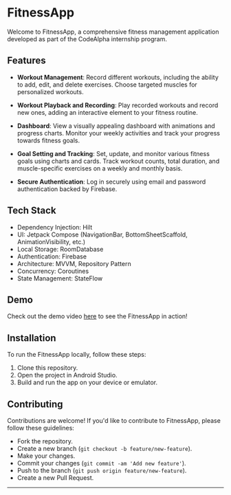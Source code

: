 # FitnessApp

Welcome to FitnessApp, a comprehensive fitness management application developed as part of the CodeAlpha internship program.

## Features

- **Workout Management**: Record different workouts, including the ability to add, edit, and delete exercises. Choose targeted muscles for personalized workouts.
  
- **Workout Playback and Recording**: Play recorded workouts and record new ones, adding an interactive element to your fitness routine.

- **Dashboard**: View a visually appealing dashboard with animations and progress charts. Monitor your weekly activities and track your progress towards fitness goals.

- **Goal Setting and Tracking**: Set, update, and monitor various fitness goals using charts and cards. Track workout counts, total duration, and muscle-specific exercises on a weekly and monthly basis.

- **Secure Authentication**: Log in securely using email and password authentication backed by Firebase.

## Tech Stack

- Dependency Injection: Hilt
- UI: Jetpack Compose (NavigationBar, BottomSheetScaffold, AnimationVisibility, etc.)
- Local Storage: RoomDatabase
- Authentication: Firebase
- Architecture: MVVM, Repository Pattern
- Concurrency: Coroutines
- State Management: StateFlow

## Demo

Check out the demo video [here](https://www.linkedin.com/posts/mostafan3ma_fitnessapp-codealpha-appdevelopment-activity-7168627705213657090-ZRRL?utm_source=share&utm_medium=member_desktop) to see the FitnessApp in action!

## Installation

To run the FitnessApp locally, follow these steps:

1. Clone this repository.
2. Open the project in Android Studio.
3. Build and run the app on your device or emulator.

## Contributing

Contributions are welcome! If you'd like to contribute to FitnessApp, please follow these guidelines:
- Fork the repository.
- Create a new branch (`git checkout -b feature/new-feature`).
- Make your changes.
- Commit your changes (`git commit -am 'Add new feature'`).
- Push to the branch (`git push origin feature/new-feature`).
- Create a new Pull Request.


---

